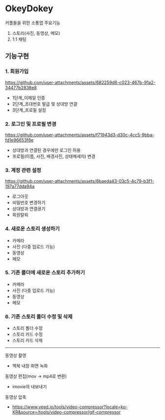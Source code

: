 # OkeyDokey
커플들을 위한 소통앱
주요기능
1. 스토리(사진, 동영상, 메모)
2. 1:1 채팅
  

## 기능구현

### 1. 회원가입
https://github.com/user-attachments/assets/682259d6-c023-467b-91a2-34477b2838e8

- 1단계_이메일 인증
- 2단계_초대번호 발급 및 상대방 연결
- 3단계_프로필 설정



### 2. 로그인 및 프로필 변경
https://github.com/user-attachments/assets/f71943d3-d30c-4cc5-9bba-fd1e96653f8e

- 상대방과 연결된 경우에만 로그인 허용
- 프로필(이름, 사진, 배경사진, 상태메세지) 변경

  
### 3. 계정 관련 설정
https://github.com/user-attachments/assets/6baeda43-03c5-4c79-b3f1-197a77dda94a

- 로그아웃
- 비밀번호 변경하기
- 상대방과 연결끊기
- 회원탈퇴


### 4. 새로운 스토리 생성하기

- 카메라
- 사진 (다중 업로드 가능)
- 동영상
- 메모


### 5. 기존 폴더에 새로운 스토리 추가하기

- 카메라
- 사진 (다중 업로드 가능)
- 동영상
- 메모


### 6. 기존 스토리 폴더 수정 및 삭제


- 스토리 폴더 수정
- 스토리 카드 수정
- 스토리 카드 삭제
  
  





---
동영상 촬영
- 맥북 내장 화면 녹화

동영상 편집(mov -> mp4로 변환)
- imovie의 내보내기 

동영상 압축
- https://www.veed.io/tools/video-compressor?locale=ko-KR&source=/tools/video-compressor/gif-compressor
